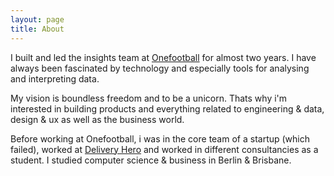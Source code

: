 ```yaml
---
layout: page
title: About
---
```


I built and led the insights team at [Onefootball](http://onefootball.com/)
for almost two years. I have always been fascinated by technology
and especially tools for analysing and interpreting data.

My vision is boundless freedom and to be a unicorn.
Thats why i'm interested in building products and everything related to
engineering & data, design & ux as well as the business world.

Before working at Onefootball, i was in the core team of a startup (which failed),
worked at [Delivery Hero](http://deliveryhero.com/) and worked in different consultancies
as a student. I studied computer science & business in Berlin & Brisbane.

